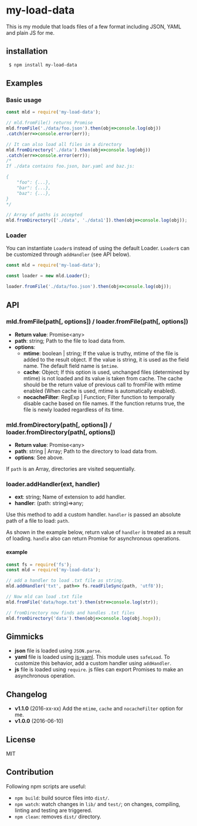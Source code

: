 # my-load-data
This is my module that loads files of a few format including JSON, YAML and plain JS for me.

## installation
```sh
 $ npm install my-load-data
```

## Examples

### Basic usage
```js
const mld = require('my-load-data');

// mld.fromFile() returns Promise
mld.fromFile('./data/foo.json').then(obj=>console.log(obj))
.catch(err=>console.error(err));

// It can also load all files in a directory
mld.fromDirectory('./data').then(obj=>console.log(obj))
.catch(err=>console.error(err));
/*
If ./data contains foo.json, bar.yaml and baz.js:

{
    "foo": {...},
    "bar": {...},
    "baz": {...},
}
*/

// Array of paths is accepted
mld.fromDirectory(['./data', './data1']).then(obj=>console.log(obj));
```

### Loader
You can instantiate `Loader`s instead of using the default Loader. `Loader`s can be customized through `addHandler` (see API below).

```js
const mld = require('my-load-data');

const loader = new mld.Loader();

loader.fromFile('./data/foo.json').then(obj=>console.log(obj));
```

## API

### mld.fromFile(path[, options]) / loader.fromFile(path[, options])
- **Return value**: Promise&lt;any&gt;
- **path**: string; Path to the file to load data from.
- **options**:
  - **mtime**: boolean | string; If the value is truthy, mtime of the file is added to the result object. If the value is string, it is used as the field name. The default field name is `$mtime`.
  - **cache**: Object; If this option is used, unchanged files (determined by mtime) is not loaded and its value is taken from cache. The cache should be the return value of previous call to fromFile with mtime enabled (When cache is used, mtime is automatically enabled).
  - **nocacheFilter**: RegExp | Function; Filter function to temporally disable cache based on file names. If the function returns true, the file is newly loaded regardless of its time. 

### mld.fromDirectory(path[, options]) / loader.fromDirectory(path[, options])
- **Return value**: Promise&lt;any&gt;
- **path**: string | Array<string>; Path to the directory to load data from.
- **options**: See above.

If `path` is an Array, directories are visited sequentially. 

### loader.addHandler(ext, handler)
- **ext**: string; Name of extension to add handler.
- **handler**: (path: string)=&gt;any;

Use this method to add a custom handler. `handler` is passed an absolute path of a file to load: `path`.

As shown in the example below, return value of `handler` is treated as a result of loading. `handle` also can return Promise for asynchronous operations.

#### example
```js
const fs = require('fs');
const mld = require('my-load-data');

// add a handler to load .txt file as string.
mld.addHandler('txt', path=> fs.readFileSync(path, 'utf8'));

// Now mld can load .txt file
mld.fromFile('data/hoge.txt').then(str=>console.log(str));

// fromDirectory now finds and handles .txt files
mld.fromDirectory('data').then(obj=>console.log(obj.hoge));
```

## Gimmicks
- **json** file is loaded using `JSON.parse`.
- **yaml** file is loaded using [js-yaml](https://www.npmjs.com/package/js-yaml). This module uses `safeLoad`. To customize this behavior, add a custom handler using `addHandler`.
- **js** file is loaded using `require`. js files can export Promises to make an asynchronous operation.

## Changelog
- **v1.1.0** (2016-xx-xx) Add the `mtime`, `cache` and `nocacheFilter` option for me.
- **v1.0.0** (2016-06-10)

## License
MIT

## Contribution
Following npm scripts are useful:

- `npm build`: build source files into `dist/`.
- `npm watch`: watch changes in `lib/` and `test/`; on changes, compiling, linting and testing are triggered.
- `npm clean`: removes `dist/` directory.
